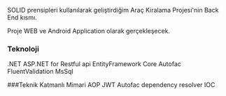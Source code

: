 SOLID prensipleri kullanılarak geliştirdiğim Araç Kiralama Projesi'nin Back End kısmı. 

Proje WEB ve Android Application olarak gerçekleşecek.
### Teknoloji
.NET
ASP.NET for Restful api
EntityFramework Core
Autofac
FluentValidation
MsSql

###Teknik
Katmanlı Mimari
AOP
JWT
Autofac dependency resolver
IOC
